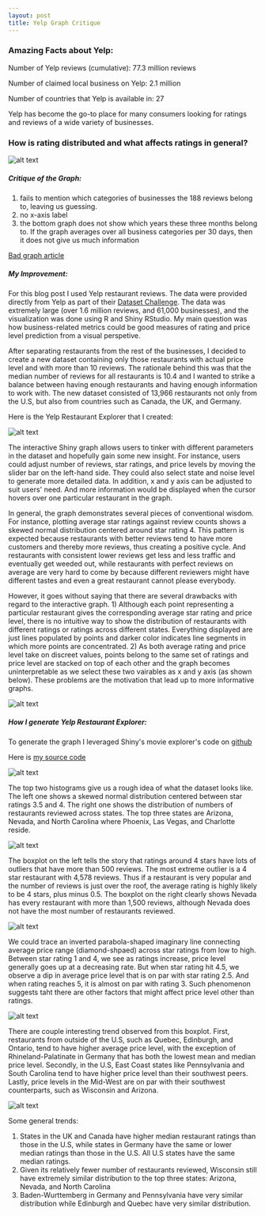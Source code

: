 ```yaml
---
layout: post
title: Yelp Graph Critique
---
```


### Amazing Facts about Yelp:

Number of Yelp reviews (cumulative): 77.3 million reviews

Number of claimed local business on Yelp: 2.1 million

Number of countries that Yelp is available in: 27

Yelp has become the go-to place for many consumers looking for ratings and reviews of a wide variety of businesses. 

### How is rating distributed and what affects ratings in general?

![alt text](http://searchengineland.com/figz/wp-content/seloads/2014/02/Screen-Shot-2014-02-11-at-2.15.33-PM.png)

##### Critique of the Graph:

1. fails to mention which categories of businesses the 188 reviews belong to, leaving us guessing. 
2. no x-axis label
3. the bottom graph does not show which years these three months belong to. If the graph averages over all business categories per 30 days, then it does not give us much information

[Bad graph article](http://searchengineland.com/yelp-supersizes-profiles-makes-less-busy-184075)

##### My Improvement:

For this blog post I used Yelp restaurant reviews. The data were provided directly from Yelp as part of their [Dataset Challenge](http://www.yelp.com/dataset_challenge). The data was extremely large (over 1.6 million reviews, and 61,000 businesses), and the visualization was done using R and Shiny RStudio. My main question was how business-related metrics could be good measures of rating and price level prediction from a visual perspetive. 

After separating restaurants from the rest of the businesses, I decided to create a new dataset containing only those restaurants with actual price level and with more than 10 reviews. The rationale behind this was that the median number of reviews for all restaurants is 10.4 and I wanted to strike a balance between having enough restaurants and having enough information to work with. The new dataset consisted of 13,966 restaurants not only from the U.S, but also from countries such as Canada, the UK, and Germany. 

Here is the Yelp Restaurant Explorer that I created: 

![alt text](https://github.com/conan2014/conan2014.github.io/blob/master/images/Yelp_Explorer1.png)

The interactive Shiny graph allows users to tinker with different parameters in the dataset and hopefully gain some new insight. For instance, users could adjust number of reviews, star ratings, and price levels by moving the slider bar on the left-hand side. They could also select state and noise level to generate more detailed data. In addition, x and y axis can be adjusted to suit users' need. And more information would be displayed when the cursor hovers over one particular restaurant in the graph. 

In general, the graph demonstrates several pieces of conventional wisdom. For instance, plotting average star ratings against review counts shows a skewed normal distribution centered around star rating 4. This pattern is expected because restaurants with better reviews tend to have more customers and thereby more reviews, thus creating a positive cycle. And restaurants with consistent lower reviews get less and less traffic and eventually get weeded out, while restaurants with perfect reviews on average are very hard to come by because different reviewers might have different tastes and even a great restaurant cannot please everybody.

However, it goes without saying that there are several drawbacks with regard to the interactive graph. 1) Although each point representing a particular restaurant gives the corresponding average star rating and price level, there is no intuitive way to show the distribution of restaurants with different ratings or ratings across different states. Everything displayed are just lines populated by points and darker color indicates line segments in which more points are concentrated. 2) As both average rating and price level take on discreet values, points belong to the same set of ratings and price level are stacked on top of each other and the graph becomes uninterpretable as we select these two vairables as x and y axis (as shown below). These problems are the motivation that lead up to more informative graphs. 

![alt text](https://github.com/conan2014/conan2014.github.io/blob/master/images/Yelp_Explorer2.png)

##### How I generate Yelp Restaurant Explorer:

To generate the graph I leveraged Shiny's movie explorer's code on [github](https://github.com/rstudio/shiny-examples/tree/master/051-movie-explorer)

Here is [my source code](https://github.com/conan2014/conan2014.github.io/tree/master/Interactive-Graph)

![alt text](https://github.com/conan2014/conan2014.github.io/blob/master/images/Histogram1.png)

The top two histograms give us a rough idea of what the dataset looks like. The left one shows a skewed normal distribution centered between star ratings 3.5 and 4. The right one shows the distribution of numbers of restaurants reviewed across states. The top three states are Arizona, Nevada, and North Carolina where Phoenix, Las Vegas, and Charlotte reside. 

![alt text](https://github.com/conan2014/conan2014.github.io/blob/master/images/Boxplot2.png)

The boxplot on the left tells the story that ratings around 4 stars have lots of outliers that have more than 500 reviews. The most extreme outlier is a 4 star restaurant with 4,578 reviews. Thus if a restaurant is very popular and the number of reviews is just over the roof, the average rating is highly likely to be 4 stars, plus minus 0.5. 
The boxplot on the right clearly shows Nevada has every restaurant with more than 1,500 reviews, although Nevada does not have the most number of restaurants reviewed. 

![alt text](https://github.com/conan2014/conan2014.github.io/blob/master/images/Boxplot3.png)

We could trace an inverted parabola-shaped imaginary line connecting average price range (diamond-shpaed) across star ratings from low to high. Between star rating 1 and 4, we see as ratings increase, price level generally goes up at a decreasing rate. But when star rating hit 4.5, we observe a dip in average price level that is on par with star rating 2.5. And when rating reaches 5, it is almost on par with rating 3. Such phenomenon suggests taht there are other factors that might affect price level other than ratings. 

![alt text](https://github.com/conan2014/conan2014.github.io/blob/master/images/Boxplot4.png)

There are couple interesting trend observed from this boxplot. First, restaurants from outside of the U.S, such as Quebec, Edinburgh, and Ontario, tend to have higher average price level, with the exception of Rhineland-Palatinate in Germany that has both the lowest mean and median price level. Secondly, in the U.S, East Coast states like Pennsylvania and South Carolina tend to have higher price level than their southwest peers. Lastly, price levels in the Mid-West are on par with their southwest counterparts, such as Wisconsin and Arizona. 

![alt text](https://github.com/conan2014/conan2014.github.io/blob/master/images/Boxplot5.png)

Some general trends:

1. States in the UK and Canada have higher median restaurant ratings than those in the U.S, while states in Germany have the same or lower median ratings than those in the U.S. All U.S states have the same median ratings. 
2. Given its relatively fewer number of restaurants reviewed, Wisconsin still have extremely similar distribution to the top three states: Arizona, Nevada, and North Carolina
3. Baden-Wurttemberg in Germany and Pennsylvania have very similar distribution while Edinburgh and Quebec have very similar distribution. 


